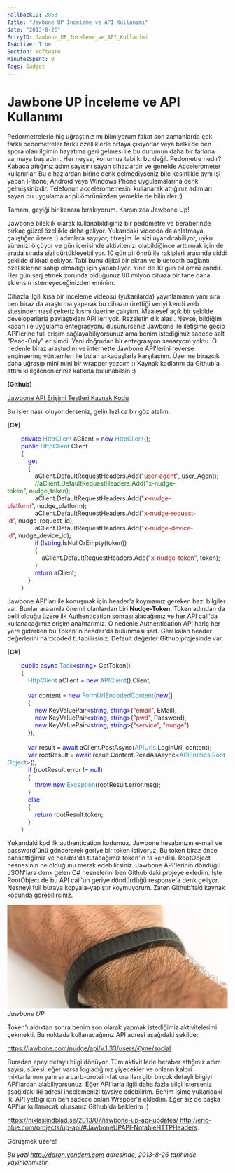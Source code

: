 ```yaml
---
FallbackID: 2853
Title: "Jawbone UP İnceleme ve API Kullanımı"
date: "2013-8-26"
EntryID: Jawbone_UP_Inceleme_ve_API_Kullanimi
IsActive: True
Section: software
MinutesSpent: 0
Tags: Gadget
---
```

# Jawbone UP İnceleme ve API Kullanımı
Pedormetrelerle hiç uğraştınız mı bilmiyorum fakat son zamanlarda çok
farklı pedometreler farklı özelliklerle ortaya çıkıyorlar veya belki de
ben spora olan ilgimin hayatıma geri gelmesi ile bu durumun daha bir
farkına varmaya başladım. Her neyse, konumuz tabi ki bu değil. Pedometre
nedir? Kabaca attığınız adım sayısını sayan cihazlardır ve genelde
Accelerometer kullanırlar. Bu cihazlardan birine denk gelmediyseniz bile
kesinlikle aynı işi yapan iPhone, Android veya Windows Phone
uygulamalarına denk gelmişsinizdir. Telefonun accelerometresini
kullanarak attığınız adımları sayan bu uygulamalar pil ömrünüzden
yemekle de bilinirler :)

Tamam, geyiği bir kenara bırakıyorum. Karşınızda Jawbone Up!

Jawbone bileklik olarak kullanabildiğiniz bir pedometre ve beraberinde
birkaç güzel özellikle daha geliyor. Yukarıdaki videoda da anlatmaya
çalıştığım üzere :) adımlara sayıyor, titreşim ile sizi uyandırabiliyor,
uyku sürenizi ölçüyor ve gün içerisinde aktivitenizi olabildiğince
arttırmak için de arada sırada sizi dürtükleyebiliyor. 10 gün pil ömrü
ile rakipleri arasında ciddi şekilde dikkati çekiyor. Tabi bunu dijital
bir ekran ve bluetooth bağlantı özelliklerine sahip olmadığı için
yapabiliyor. Yine de 10 gün pil ömrü candır. Her gün şarj etmek zorunda
olduğunuz 80 milyon cihaza bir tane daha eklensin istemeyeceğinizden
eminim.

Cihazla ilgili kısa bir inceleme videosu (yukarılarda) yayınlamanın yanı
sıra ben biraz da araştırma yaparak bu cihazın ürettiği veriyi kendi web
sitesinden nasıl çekeriz kısmı üzerine çalıştım. Maalesef açık bir
şekilde developerlarla paylaştıkları API'leri yok. Rezaletin dik alası.
Neyse, bildiğim kadarı ile uygulama entegrasyonu düşünürseniz Jawbone
ile iletişime geçip API'lerine full erişim sağlayabiliyorsunuz ama benim
istediğimiz sadece salt "Read-Only" erişimdi. Yani doğrudan bir
entegrasyon senaryom yoktu. O nedenle biraz araştırdım ve internette
Jawbone API'lerini reverse engineering yöntemleri ile bulan arkadaşlarla
karşılaştım. Üzerine birazcık daha uğraşıp mini mini bir wrapper yazdım
:) Kaynak kodlarını da Github'a attım ki ilgilenenleriniz katkıda
bulunabilsin :)

**[Github]**

[Jawbone API Erişimi Testleri Kaynak
Kodu](https://github.com/daronyondem/jawboneUP "Jawbone API Erişimi Testleri Kaynak Kodu")

Bu işler nasıl oluyor derseniz, gelin hızlıca bir göz atalım.

**[C\#]**

        <span class="keyword" style="color:blue;">private</span> <span
class="User Types" style="color:#2b91af;">HttpClient</span> <span
class="identifier">aClient</span> <span class="operator">=</span> <span
class="keyword" style="color:blue;">new</span> <span class="User Types"
style="color:#2b91af;">HttpClient</span>();\
         <span class="keyword" style="color:blue;">public</span> <span
class="User Types" style="color:#2b91af;">HttpClient</span> <span
class="identifier">Client</span>\
         {\
             <span class="keyword" style="color:blue;">get</span>\
             {\
                 <span class="identifier">aClient</span><span
class="operator">.</span><span
class="identifier">DefaultRequestHeaders</span><span
class="operator">.</span><span class="identifier">Add</span>(<span
class="string" style="color:#a31515;">"user-agent"</span>, <span
class="identifier">user\_Agent</span>);\
                 <span class="comment"
style="color:green;">//aClient.DefaultRequestHeaders.Add("x-nudge-token", nudge\_token);</span>\
                 <span class="identifier">aClient</span><span
class="operator">.</span><span
class="identifier">DefaultRequestHeaders</span><span
class="operator">.</span><span class="identifier">Add</span>(<span
class="string" style="color:#a31515;">"x-nudge-platform"</span>, <span
class="identifier">nudge\_platform</span>);\
                 <span class="identifier">aClient</span><span
class="operator">.</span><span
class="identifier">DefaultRequestHeaders</span><span
class="operator">.</span><span class="identifier">Add</span>(<span
class="string" style="color:#a31515;">"x-nudge-request-id"</span>, <span
class="identifier">nudge\_request\_id</span>);\
                 <span class="identifier">aClient</span><span
class="operator">.</span><span
class="identifier">DefaultRequestHeaders</span><span
class="operator">.</span><span class="identifier">Add</span>(<span
class="string" style="color:#a31515;">"x-nudge-device-id"</span>, <span
class="identifier">nudge\_device\_id</span>);\
                 <span class="keyword"
style="color:blue;">if</span> (<span class="operator">!</span><span
class="keyword" style="color:blue;">string</span><span
class="operator">.</span><span
class="identifier">IsNullOrEmpty</span>(<span
class="identifier">token</span>))\
                 {\
                     <span class="identifier">aClient</span><span
class="operator">.</span><span
class="identifier">DefaultRequestHeaders</span><span
class="operator">.</span><span class="identifier">Add</span>(<span
class="string" style="color:#a31515;">"x-nudge-token"</span>, <span
class="identifier">token</span>);\
                 }\
                 <span class="keyword"
style="color:blue;">return</span> <span
class="identifier">aClient</span>;\
             }\
         }

Jawbone API'ları ile konuşmak için header'a koymamız gereken bazı
bilgiler var. Bunlar arasında önemli olanlardan biri **Nudge-Token**.
Token adından da belli olduğu üzere ilk Authentication sonrası
alacağımız ve her API call'da kullanacağımız erişim anahtarımız. O
nedenle Authentication API hariç her yere giderken bu Token'ın header'da
bulunması şart. Geri kalan header değerlerini hardcoded tutabilirsiniz.
Default değerler Github projesinde var.

**[C\#]**

        <span class="keyword" style="color:blue;">public</span> <span
class="keyword" style="color:blue;">async</span> <span
class="User Types" style="color:#2b91af;">Task</span><span
class="operator">\<</span><span class="keyword"
style="color:blue;">string</span><span class="operator">\></span> <span
class="identifier">GetToken</span>()\
         {\
             <span class="User Types"
style="color:#2b91af;">HttpClient</span> <span
class="identifier">aClient</span> <span class="operator">=</span> <span
class="keyword" style="color:blue;">new</span> <span class="User Types"
style="color:#2b91af;">APIClient</span>()<span
class="operator">.</span><span class="identifier">Client</span>;\
\
             <span class="keyword" style="color:blue;">var</span> <span
class="identifier">content</span> <span class="operator">=</span> <span
class="keyword" style="color:blue;">new</span> <span class="User Types"
style="color:#2b91af;">FormUrlEncodedContent</span>(<span
class="keyword" style="color:blue;">new</span>[] \
             {\
                 <span class="keyword"
style="color:blue;">new</span> <span
class="User Types(Value Types)">KeyValuePair</span><span
class="operator">\<</span><span class="keyword"
style="color:blue;">string</span>, <span class="keyword"
style="color:blue;">string</span><span class="operator">\></span>(<span
class="string" style="color:#a31515;">"email"</span>, <span
class="identifier">EMail</span>),\
                 <span class="keyword"
style="color:blue;">new</span> <span
class="User Types(Value Types)">KeyValuePair</span><span
class="operator">\<</span><span class="keyword"
style="color:blue;">string</span>, <span class="keyword"
style="color:blue;">string</span><span class="operator">\></span>(<span
class="string" style="color:#a31515;">"pwd"</span>, <span
class="identifier">Password</span>),\
                 <span class="keyword"
style="color:blue;">new</span> <span
class="User Types(Value Types)">KeyValuePair</span><span
class="operator">\<</span><span class="keyword"
style="color:blue;">string</span>, <span class="keyword"
style="color:blue;">string</span><span class="operator">\></span>(<span
class="string" style="color:#a31515;">"service"</span>, <span
class="string" style="color:#a31515;">"nudge"</span>)\
             });\
\
             <span class="keyword" style="color:blue;">var</span> <span
class="identifier">result</span> <span class="operator">=</span> <span
class="keyword" style="color:blue;">await</span> <span
class="identifier">aClient</span><span class="operator">.</span><span
class="identifier">PostAsync</span>(<span class="User Types"
style="color:#2b91af;">APIUris</span><span
class="operator">.</span><span class="identifier">LoginUri</span>, <span
class="identifier">content</span>);\
             <span class="keyword" style="color:blue;">var</span> <span
class="identifier">rootResult</span> <span
class="operator">=</span> <span class="keyword"
style="color:blue;">await</span> <span
class="identifier">result</span><span class="operator">.</span><span
class="identifier">Content</span><span class="operator">.</span><span
class="identifier">ReadAsAsync</span><span
class="operator">\<</span><span class="User Types"
style="color:#2b91af;">APIEntities</span><span
class="operator">.</span><span class="User Types"
style="color:#2b91af;">RootObject</span><span
class="operator">\></span>();\
             <span class="keyword" style="color:blue;">if</span> (<span
class="identifier">rootResult</span><span class="operator">.</span><span
class="identifier">error</span> <span class="operator">!=</span> <span
class="keyword" style="color:blue;">null</span>)\
             {\
                 <span class="keyword"
style="color:blue;">throw</span> <span class="keyword"
style="color:blue;">new</span> <span class="User Types"
style="color:#2b91af;">Exception</span>(<span
class="identifier">rootResult</span><span class="operator">.</span><span
class="identifier">error</span><span class="operator">.</span><span
class="identifier">msg</span>);\
             }\
             <span class="keyword" style="color:blue;">else</span>\
             {\
                 <span class="keyword"
style="color:blue;">return</span> <span
class="identifier">rootResult</span><span class="operator">.</span><span
class="identifier">token</span>;\
             }            \
         }

Yukarıdaki kod ilk authentication kodumuz. Jawbone hesabınızın e-mail ve
password'ünü göndererek geriye bir token istiyoruz. Bu token biraz önce
bahsettiğimiz ve header'da tutacağımız token'ın ta kendisi. RootObject
nesnesinin ne olduğunu merak edebilirsiniz. Jawbone API'lerinin döndüğü
JSON'lara denk gelen C\# nesnelerini ben Github'daki projeye ekledim.
İşte RootObject de bu API call'un geriye döndürdüğü response'a denk
geliyor. Nesneyi full buraya kopyala-yapıştır koymuyorum. Zaten
Github'taki kaynak kodunda görebilirsiniz.

![Jawbone UP](media/Jawbone_UP_Inceleme_ve_API_Kullanimi/pic1.jpg)\
*Jawbone UP*

Token'ı aldıktan sonra benim son olarak yapmak istediğimiz
aktivitelerimi çekmekti. Bu noktada kullanacağımız API adresi aşağıdaki
şekilde;

https://jawbone.com/nudge/api/v.1.33/users/@me/social

Buradan epey detaylı bilgi dönüyor. Tüm aktivitilerle beraber attığınız
adım sayısı, süresi, eğer varsa logladığınız yiyecekler ve onların
kalori miktarlarının yanı sıra carb-protein-fat oranları gibi birçok
detaylı bilgiyi API'lardan alabiliyorsunuz. Eğer API'larla ilgili daha
fazla bilgi isterseniz aşağıdaki iki adresi incelemenizi tavsiye
edebilirim. Benim işime yukarıdaki iki API yettiği için ben sadece
onları Wrapper'a ekledim. Eğer siz de başka API'lar kullanacak olursanız
Github'da beklerim ;)

<https://niklaslindblad.se/2013/07/jawbone-up-api-updates/>
<http://eric-blue.com/projects/up-api/#JawboneUPAPI-NotableHTTPHeaders>. 

Görüşmek üzere!



*Bu yazi http://daron.yondem.com adresinde, 2013-8-26 tarihinde yayinlanmistir.*
